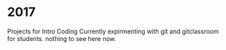 # 2017
Projects for Intro Coding
Currently expirmenting with git and gitclassroom for students.
nothing to see here now.
